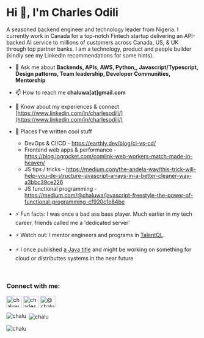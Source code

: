 <h1>Hi 👋, I'm Charles Odili</h1>
A seasoned backend engineer and technology leader from Nigeria. I currently work in Canada for a top-notch Fintech startup delivering an API-backed AI service to millions of customers across Canada, US, & UK through top partner banks. I am a technology, product and people builder (kindly see my LinkedIn recommendations for some hints). 

<br />

- 💬 Ask me about **Backends, APIs, AWS, Python,, Javascript/Typescript, Design patterns, Team leadership, Developer Communities, Mentorship**

- 📫 How to reach me **chaluwa[at]gmail.com**

- 📄 Know about my experiences & connect [https://www.linkedin.com/in/charlesodili/](https://www.linkedin.com/in/charlesodili/)
- 📄 Places I've written cool stuff
  - DevOps & CI/CD - https://earthly.dev/blog/ci-vs-cd/
  - Frontend web apps & performance - https://blog.logrocket.com/comlink-web-workers-match-made-in-heaven/
  - JS tips / tricks - https://medium.com/the-andela-way/this-trick-will-help-you-de-structure-javascript-arrays-in-a-better-cleaner-way-a3bbc39ce226
  - JS functional programming - https://medium.com/@chaluwa/javascript-freestyle-the-power-of-functional-programming-cf920c1e84be

- ⚡ Fun facts: I was once a bad ass bass player. Much earlier in my tech career, friends called me a 'dedicated server'
- ⚡ Watch out: I mentor engineers and programs in [TalentQL](https://pipeline.talentql.com/).
- ⚡ I once published [a Java title](https://www.packtpub.com/product/extgwt-rich-internet-application-cookbook/9781849515184) and might be working on something for cloud or distributtes systems in the near future

<br />
<h3 align="left">Connect with me:</h3>

<p align="left">
<a href="https://twitter.com/chaluwa" target="blank"><img align="center" src="https://raw.githubusercontent.com/rahuldkjain/github-profile-readme-generator/master/src/images/icons/Social/twitter.svg" alt="chaluwa" height="30" width="40" /></a>
<a href="https://linkedin.com/in/charlesodili" target="blank"><img align="center" src="https://raw.githubusercontent.com/rahuldkjain/github-profile-readme-generator/master/src/images/icons/Social/linked-in-alt.svg" alt="charlesodili" height="30" width="40" /></a>
<a href="https://medium.com/@chaluwa" target="blank"><img align="center" src="https://raw.githubusercontent.com/rahuldkjain/github-profile-readme-generator/master/src/images/icons/Social/medium.svg" alt="@chaluwa" height="30" width="40" /></a>
</p>

<p><img align="left" src="https://github-readme-stats.vercel.app/api/top-langs?username=chalu&show_icons=true&locale=en&layout=compact" alt="chalu" /></p>

<p>&nbsp;<img align="center" src="https://github-readme-stats.vercel.app/api?username=chalu&show_icons=true&locale=en" alt="chalu" /></p>

<p><img align="center" src="https://github-readme-streak-stats.herokuapp.com/?user=chalu&" alt="chalu" /></p>
